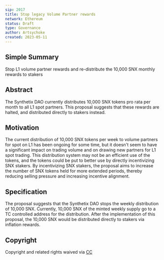 ```yaml
---
sip: 2017
title: Stop legacy Volume Partner rewards
network: Ethereum
status: Draft
type: Governance
author: Artsychoke
created: 2023-05-11
---
```


## Simple Summary
Stop L1 volume partner rewards and re-distribute the 10,000 SNX monthly rewards to stakers

## Abstract
The Synthetix DAO currently distributes 10,000 SNX tokens pro rata per month to all L1 spot partners. This proposal suggests that these rewards are halted, and distributed directly to stakers instead.

## Motivation
The current distribution of 10,000 SNX tokens per week to volume partners for spot on L1 has been ongoing for some time, but it doesn't seem to have a significant impact on trading volume and on drawing new partners for L1 spot trading. This distribution system may not be an efficient use of the tokens, and the tokens could be put to better use by directly incentivizing SNX stakers. By incentivizing SNX stakers, the proposal aims to increase the number of SNX tokens held for more extended periods, thereby reducing selling pressure and increasing incentive alignment.

## Specification
The proposal suggests that the Synthetix DAO stops the weekly distribution of 10,000 SNX. Currently, 10,000 SNX of the minted weekly supply go to a TC controlled address for the distribution. After the implementation of this proposal, the 10,000 SNX would be distributed directly to stakers via inflation rewards. 

## Copyright
Copyright and related rights waived via [CC](https://creativecommons.org/publicdomain/zero/1.0/)
